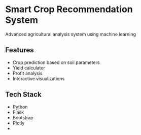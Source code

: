 # Smart Crop Recommendation System
Advanced agricultural analysis system using machine learning

## Features
- Crop prediction based on soil parameters
- Yield calculator
- Profit analysis
- Interactive visualizations

## Tech Stack
- Python
- Flask
- Bootstrap
- Plotly
- 

